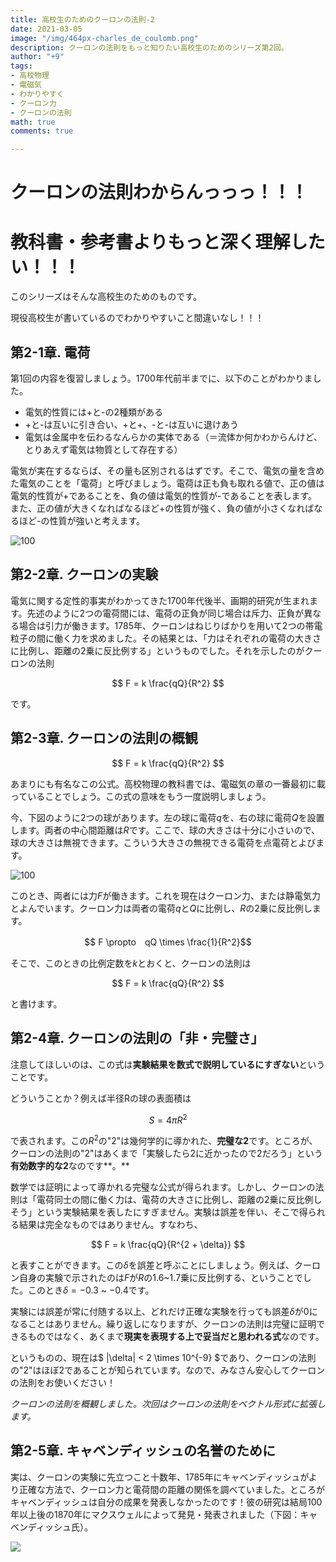 ```yaml
---
title: 高校生のためのクーロンの法則-2
date: 2021-03-05
image: "/img/464px-charles_de_coulomb.png"
description: クーロンの法則をもっと知りたい高校生のためのシリーズ第2回。
author: "+9"
tags:
- 高校物理
- 電磁気
- わかりやすく
- クーロン力
- クーロンの法則
math: true
comments: true

---
```

# クーロンの法則わからんっっっ！！！

# 教科書・参考書よりもっと深く理解したい！！！

このシリーズはそんな高校生のためのものです。

現役高校生が書いているのでわかりやすいこと間違いなし！！！

## 第2-1章. 電荷

第1回の内容を復習しましょう。1700年代前半までに、以下のことがわかりました。

* 電気的性質には+と-の2種類がある
* +と-は互いに引き合い、+と+、-と-は互いに退けあう
* 電気は金属中を伝わるなんらかの実体である（＝流体か何かわからんけど、とりあえず電気は物質として存在する）

電気が実在するならば、その量も区別されるはずです。そこで、電気の量を含めた電気のことを「電荷」と呼びましょう。電荷は正も負も取れる値で、正の値は電気的性質が+であることを、負の値は電気的性質が-であることを表します。また、正の値が大きくなればなるほど+の性質が強く、負の値が小さくなればなるほど-の性質が強いと考えます。

![](/img/denka.png "100")

## 第2-2章. クーロンの実験

電気に関する定性的事実がわかってきた1700年代後半、画期的研究が生まれます。先述のように2つの電荷間には、電荷の正負が同じ場合は斥力、正負が異なる場合は引力が働きます。1785年、クーロンはねじりばかりを用いて2つの帯電粒子の間に働く力を求めました。その結果とは、「力はそれぞれの電荷の大きさに比例し、距離の2乗に反比例する」というものでした。それを示したのがクーロンの法則

$$ F = k \frac{qQ}{R^2} $$

です。

## 第2-3章. クーロンの法則の概観

$$ F = k \frac{qQ}{R^2} $$

あまりにも有名なこの公式。高校物理の教科書では、電磁気の章の一番最初に載っていることでしょう。この式の意味をもう一度説明しましょう。

今、下図のように2つの球があります。左の球に電荷$q$を、右の球に電荷$Q$を設置します。両者の中心間距離は$R$です。ここで、球の大きさは十分に小さいので、球の大きさは無視できます。こういう大きさの無視できる電荷を点電荷とよびます。

![](/img/coulomb.png "100")

このとき、両者には力$F$が働きます。これを現在はクーロン力、または静電気力とよんでいます。クーロン力は両者の電荷$q$と$Q$に比例し、$R$の2乗に反比例します。

$$ F \propto　qQ \times \frac{1}{R^2}$$

そこで、このときの比例定数を$k$とおくと、クーロンの法則は

$$ F = k \frac{qQ}{R^2} $$

と書けます。

## 第2-4章. クーロンの法則の「非・完璧さ」

注意してほしいのは、この式は**実験結果を数式で説明しているにすぎない**ということです。

どういうことか？例えば半径Rの球の表面積は

$$ S = 4 \pi R^2 $$

で表されます。この$R^2$の"2"は幾何学的に導かれた、**完璧な2**です。ところが、クーロンの法則の"2"はあくまで「実験したら2に近かったので2だろう」という**有効数字的な2**なのです**。**

数学では証明によって導かれる完璧な公式が得られます。しかし、クーロンの法則は「電荷同士の間に働く力は、電荷の大きさに比例し、距離の2乗に反比例しそう」という実験結果を表したにすぎません。実験は誤差を伴い、そこで得られる結果は完全なものではありません。すなわち、

$$ F = k \frac{qQ}{R^{2 + \delta}} $$

と表すことができます。この$\delta$を誤差と呼ぶことにしましょう。例えば、クーロン自身の実験で示されたのは$F$が$R$の1.6\~1.7乗に反比例する、ということでした。このとき$\delta = -0.3$ \~ $-0.4$です。

実験には誤差が常に付随する以上、どれだけ正確な実験を行っても誤差$\delta$が0になることはありません。繰り返しになりますが、クーロンの法則は完璧に証明できるものではなく、あくまで**現実を表現する上で妥当だと思われる式**なのです。

というものの、現在は$ |\delta| < 2 \times 10^{-9} $であり、クーロンの法則の"2"はほぼ2であることが知られています。なので、みなさん安心してクーロンの法則をお使いください！

*クーロンの法則を概観しました。次回はクーロンの法則をベクトル形式に拡張します。*

## 第2-5章. キャベンディッシュの名誉のために

実は、クーロンの実験に先立つこと十数年、1785年にキャベンディッシュがより正確な方法で、クーロン力と電荷間の距離の関係を調べていました。ところがキャベンディッシュは自分の成果を発表しなかったのです！彼の研究は結局100年以上後の1870年にマクスウェルによって発見・発表されました（下図：キャベンディッシュ氏）。

![](/img/cavendish_henry_signature.jpg)